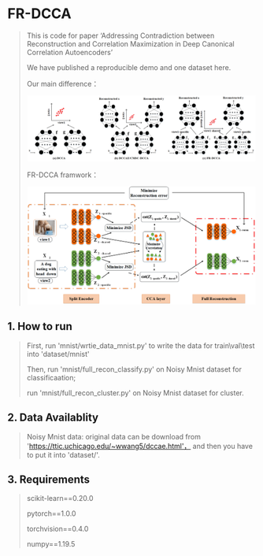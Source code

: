# FR-DCCA

> This is code for paper  ‘Addressing Contradiction between Reconstruction and Correlation Maximization in Deep Canonical Correlation Autoencoders’
>
> We have published a reproducible demo and one dataset here.
>
> Our main difference：
>
> ![image](https://github.com/FR-DCCA/FR-DCCA/blob/main/models/difference.png)
>
> FR-DCCA framwork：
>
> ![image](https://github.com/FR-DCCA/FR-DCCA/blob/main/models/FR-DCCA.png)

## 1. How to run

>First, run 'mnist/wrtie_data_mnist.py' to write the data for train\val\test into 'dataset/mnist' 
>
>Then, run 'mnist/full_recon_classify.py' on Noisy Mnist dataset for classificaation;
>
>run 'mnist/full_recon_cluster.py' on Noisy Mnist dataset for cluster.
>

## 2. Data Availablity

> Noisy Mnist data: original data can be download from 'https://ttic.uchicago.edu/~wwang5/dccae.html'， 
> and then you have to put it into 'dataset/'.

## 3. Requirements

>scikit-learn==0.20.0
>
>pytorch==1.0.0 
>
>torchvision==0.4.0
>
>numpy==1.19.5
